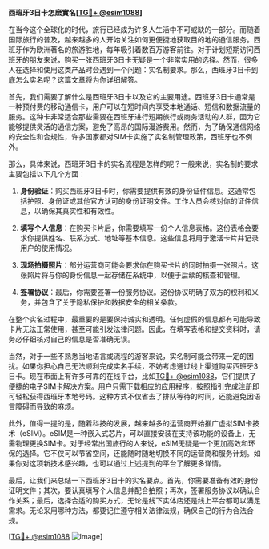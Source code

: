 **西班牙3日卡怎麽實名[[TG💪+ @esim1088](https://t.me/s/esim1088)]**

在当今这个全球化的时代，旅行已经成为许多人生活中不可或缺的一部分。而随着国际旅行的普及，越来越多的人开始关注如何更便捷地获取目的地的通信服务。西班牙作为欧洲著名的旅游胜地，每年吸引着数百万游客前往。对于计划短期访问西班牙的朋友来说，购买一张西班牙3日卡无疑是一个非常实用的选择。然而，很多人在选择和使用这类产品时会遇到一个问题：实名制要求。那么，西班牙3日卡到底怎么实名呢？这篇文章将为你详细解答。

首先，我们需要了解什么是西班牙3日卡以及它的主要用途。西班牙3日卡通常是一种预付费的移动通信卡，用户可以在短时间内享受本地通话、短信和数据流量的服务。这种卡非常适合那些需要在西班牙进行短期旅行或商务活动的人群，因为它能够提供灵活的通信方案，避免了高昂的国际漫游费用。然而，为了确保通信网络的安全性和合规性，许多国家都对SIM卡实施了实名制管理政策，西班牙也不例外。

那么，具体来说，西班牙3日卡的实名流程是怎样的呢？一般来说，实名制的要求主要包括以下几个方面：

1. **身份验证**：购买西班牙3日卡时，你需要提供有效的身份证件信息。这通常包括护照、身份证或其他官方认可的身份证明文件。工作人员会核对你的证件信息，以确保其真实性和有效性。

2. **填写个人信息**：在购买卡片后，你需要填写一份个人信息表格。这份表格会要求你提供姓名、联系方式、地址等基本信息。这些信息将用于激活卡片并记录用户的使用情况。

3. **现场拍摄照片**：部分运营商可能会要求你在购买卡片的同时拍摄一张照片。这张照片将与你的身份信息一起存储在系统中，以便于后续的核查和管理。

4. **签署协议**：最后，你需要签署一份服务协议。这份协议明确了双方的权利和义务，并包含了关于隐私保护和数据安全的相关条款。

在整个实名过程中，最重要的是要保持诚实和透明。任何虚假的信息都有可能导致卡片无法正常使用，甚至可能引发法律问题。因此，在填写表格和提交资料时，请务必仔细核对自己的信息是否准确无误。

当然，对于一些不熟悉当地语言或流程的游客来说，实名制可能会带来一定的困扰。如果你担心自己无法顺利完成实名手续，不妨考虑通过线上渠道购买西班牙3日卡。现在市面上有许多可靠的在线平台，比如[TG💪+ @esim1088](https://t.me/s/esim1088)，它们提供了便捷的电子SIM卡解决方案。用户只需下载相应的应用程序，按照指引完成注册即可轻松获得西班牙本地号码。这种方式不仅省去了排队等待的时间，还能避免因语言障碍而导致的麻烦。

此外，值得一提的是，随着科技的发展，越来越多的运营商开始推广虚拟SIM卡技术（eSIM）。eSIM是一种嵌入式芯片，可以直接安装在支持该功能的设备上，无需物理更换SIM卡。对于经常出国旅行的人来说，eSIM无疑是一个更加高效和环保的选择。它不仅可以节省空间，还能随时随地切换不同的运营商和服务计划。如果你对这项新技术感兴趣，也可以通过上述提到的平台了解更多详情。

最后，让我们来总结一下西班牙3日卡的实名要点。首先，你需要准备有效的身份证明文件；其次，要认真填写个人信息并配合拍照；再次，签署服务协议以确认合作关系；最后，选择合适的购买方式，无论是线下实体店还是线上平台都可以满足需求。无论采用哪种方法，都要记住遵守相关法律法规，确保自己的行为合法合规。

[[TG💪+ @esim1088](https://t.me/s/esim1088) ![Image](https://i.postimg.cc/4NQfJmqS/Snipaste-2025-05-13-00-14-12.png)]